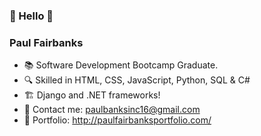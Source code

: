 ### 👋  Hello 👋
### Paul Fairbanks

- 📚  Software Development Bootcamp Graduate.
- 🔍  Skilled in HTML, CSS, JavaScript, Python, SQL & C#
- 🏗  Django and .NET frameworks!
- 📧  Contact me: paulbanksinc16@gmail.com
- 📍  Portfolio: http://paulfairbanksportfolio.com/

